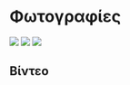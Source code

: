 # Φωτογραφίες
![](https://c1.staticflickr.com/9/8399/8895608491_28d9edd4c2_b.jpg)
![](https://c1.staticflickr.com/7/6064/6104224854_305517dd2e_b.jpg)
![](https://c1.staticflickr.com/9/8181/7909455540_c169594836_b.jpg)

## Βίντεο
[](https://www.youtube.com/watch?v=oQVQ6wRDbT8)
